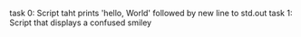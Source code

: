 task 0: Script taht prints 'hello, World' followed by new line to std.out
task 1: Script that displays a confused smiley
